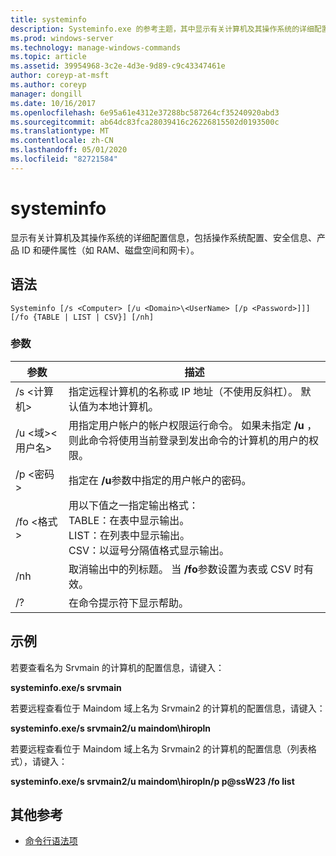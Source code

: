 ```yaml
---
title: systeminfo
description: Systeminfo.exe 的参考主题，其中显示有关计算机及其操作系统的详细配置信息，包括操作系统配置、安全信息、产品 ID 和硬件属性（如 RAM、磁盘空间和网卡）。
ms.prod: windows-server
ms.technology: manage-windows-commands
ms.topic: article
ms.assetid: 39954968-3c2e-4d3e-9d89-c9c43347461e
author: coreyp-at-msft
ms.author: coreyp
manager: dongill
ms.date: 10/16/2017
ms.openlocfilehash: 6e95a61e4312e37288bc587264cf35240920abd3
ms.sourcegitcommit: ab64dc83fca28039416c26226815502d0193500c
ms.translationtype: MT
ms.contentlocale: zh-CN
ms.lasthandoff: 05/01/2020
ms.locfileid: "82721584"
---
```

# <a name="systeminfo"></a>systeminfo

显示有关计算机及其操作系统的详细配置信息，包括操作系统配置、安全信息、产品 ID 和硬件属性（如 RAM、磁盘空间和网卡）。



## <a name="syntax"></a>语法

```
Systeminfo [/s <Computer> [/u <Domain>\<UserName> [/p <Password>]]] [/fo {TABLE | LIST | CSV}] [/nh]
```

### <a name="parameters"></a>参数

|参数|描述|
|---------|-----------|
|/s \<计算机>|指定远程计算机的名称或 IP 地址（不使用反斜杠）。 默认值为本地计算机。|
|/u \<域>\<用户名>|用指定用户帐户的帐户权限运行命令。 如果未指定 **/u** ，则此命令将使用当前登录到发出命令的计算机的用户的权限。|
|/p \<密码>|指定在 **/u**参数中指定的用户帐户的密码。|
|/fo \<格式>|用以下值之一指定输出格式：</br>TABLE：在表中显示输出。</br>LIST：在列表中显示输出。</br>CSV：以逗号分隔值格式显示输出。|
|/nh|取消输出中的列标题。 当 **/fo**参数设置为表或 CSV 时有效。|
|/?|在命令提示符下显示帮助。|

## <a name="examples"></a>示例

若要查看名为 Srvmain 的计算机的配置信息，请键入：

**systeminfo.exe/s srvmain**

若要远程查看位于 Maindom 域上名为 Srvmain2 的计算机的配置信息，请键入：

**systeminfo.exe/s srvmain2/u maindom\hiropln**

若要远程查看位于 Maindom 域上名为 Srvmain2 的计算机的配置信息（列表格式），请键入：

**systeminfo.exe/s srvmain2/u maindom\hiropln/p p@ssW23 /fo list**

## <a name="additional-references"></a>其他参考

- [命令行语法项](command-line-syntax-key.md)